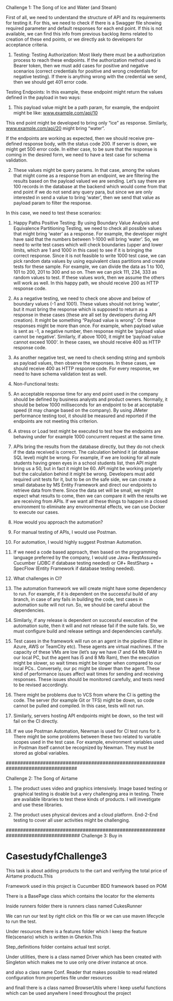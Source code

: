 Challenge 1: The Song of Ice and Water (and Steam)

First of all, we need to understand the structure of API and its requirements for testing it. For this, we need to check if there is a Swagger file showing required parameter and default responses for each end point. If this is not available, we can find this info from previous backlog items related to creation of these end points, or we directly ask to developers for acceptance criteria. 

1.	Testing:
Testing Authorization:
Most likely there must be a authorization process to reach these endpoints. If the authorization method used is Bearer token, then we must add cases for positive and negative scenarios (correct credentials for positive and wrong credentials for negative testing).
If there is anything wrong with the credential we send, then we should get 401 error code.

Testing Endpoints: 
In this example, these endpoint might return the values defined in the payload in two ways:
1.	This payload value might be a path param, for example, the endpoint might be like:
www.example.com/api/10

This end point might be developed to bring only “ice” as response. Similarly, 
www.example.com/api/20 might bring “water”.

If the endpoints are working as expected, then we should receive pre-defined response body, with the status code 200. If server is down, we might get 500 error code.
In either case, to be sure that the response is coming in the desired form, we need to have a test case for schema validation.

2.	These values might be query params. In that case, among the values that might come as a response from an endpoint, we are filtering the results based on the payload valued we are sending. Let’s say there are 100 records in the database at the backend which would come from that end point if we do not send any query para, but since we are only interested in send a value to bring ‘water’, then we send that value as payload param to filter the response. 

In this case, we need to test these scenarios:
1.	Happy Paths Positive Testing: By using Boundary Value Analysis and Equivalence Partitioning Testing, we need to check all possible values that might bring ‘water’ as a response. For example, the developer might have said that the numbers between 1-1000 will bring ‘water’. 
So, we need to write test cases which will check boundaries (upper and lower limits, which are 1 and 1000 in this case) to see if it is bringing the correct response. Since it is not feasible to write 1000 test case, we can pick random data values by using equivalent class partitions and create tests for these sample. For example, we can divide the data as 1 to 100, 101 to 200, 201 to 300 and so on.  Then we can pick 111, 234, 333 as random values to test. If these values work, then we assume the others will work as well.
In this happy path, we should receive 200 as HTTP response code.

2.	As a negative testing, we need to check one above and below of boundary values (-1 and 1001). These values should not bring ‘water’, but it must bring the response which is supposed to return as a response in these cases (these are all set by developers during API creation). It might be something “Payload value is wrong”. Or these responses might be more than once. For example, when payload value is sent as -1, a negative number, then response might be ‘payload value cannot be negative’. Similarly, if above 1000, it might be ‘payload value cannot exceed 1000’.
In these cases, we should receive 400 as HTTP response code.

3.	As another negative test, we need to check sending string and symbols as payload values, then observe the responses. 
In these cases, we should receive 400 as HTTP response code.
For every response, we need to have schema validation test as well.

2.	Non-Functional tests:
1.	An acceptable response time for any end point used in the company should be defined by business analysts and product owners. Normally, it should be below 1000 milliseconds for an endpoint to be at acceptable speed (it may change based on the company). By using JMeter performance testing tool, it should be measured and reported if the endpoints are not meeting this criterion. 

2.	A stress or Load test might be executed to test how the endpoints are behaving under for example 1000 concurrent request at the same time.

3.	APIs bring the results from the database directly, but they do not check if the data received is correct. The calculation behind it (at database SQL level) might be wrong. For example, if we are looking for all male students having green eyes in a school students list, then API might bring us a 50, but in fact it might be 60.
API might be working properly but the calculation behind it might be wrong. 
Developers must add required unit tests for it, but to be on the safe side, we can create a small database by MS Entity Framework and direct our endpoints to retrieve data from there. Since the data set will be small, we might expect what results to come, then we can compare it with the results we are receiving from APIs. 
If we want all these things to happen in a closed environment to eliminate any environmental effects, we can use Docker to execute our cases.

4.	How would you approach the automation?

1.	For manual testing of APIs, I would use Postman. 
2.	For automation, I would highly suggest Postman Automation.
3.	If we need a code based approach, then based on the programming language preferred by the company, I would use Java+ RestAssured+ Cucumber (JDBC if database testing needed)  or C#+ RestSharp + SpecFlow (Entity Framework if database testing needed).

5.	What challenges in CI?

1.	The automation framework we will create might have some dependency to run. For example, if it is dependent on the successful build of any branch, in case of any fails in building the code, test cases in automation suite will not run. So, we should be careful about the dependencies.

2.	Similarly, if any release is dependent on successful execution of the automation suite, then it will and not release fail if the suite fails. So, we must configure build and release settings and dependencies carefully.

3.	Test cases in the framework will run on an agent in the pipeline (Either in Azure, AWS or TeamCity etc). These agents are virtual machines. If the capacity of these VMs are low (let’s say we have i7 and 64 Mb RAM in our local PC, but the agent has i5 and 8 Mb Ram), then the execution might be slower, so wait times might be longer when compared to our local PCs.. Conversely, our pc might be slower than the agent. These kind of performance issues affect wait times for sending and receiving responses. These issues should be monitored carefully, and tests need to be revised accordingly.

4.	There might be problems due to VCS from where the CI is getting the code. The server (for example Git or TFS) might be down, so code cannot be pulled and compiled. In this case, tests will not run.

5.	Similarly, servers hosting API endpoints might be down, so the test will fail on the CI directly.

6.	If we use Postman Automation, Newman is used for CI test runs for it. There might be some problems between these two related to variable scopes used in the test case. For example, environment variables used in Postman itself cannot be recognized by Newman. They must be stored as global variables.

#################################################################################

Challenge 2: The Song of Airtame
1.	The product uses video and graphics intensively. Image based testing or graphical testing is doable but a very challenging area in testing. There are available libraries to test these kinds of products. I will investigate and use these libraries.

2.	The product uses physical devices and a cloud platform. End-2-End testing to cover all user activities might be challenging. 

##################################################################################
Challenge 3: Buy in

# CasestudyfChallenge3
This task is about adding products to the cart and verifying the total price of Airtame products.This

Framework used in this project is Cucumber BDD framework based on POM

There is a BasePage class which contains the locator for the elements

Inside runners folder there is runners class named CukesRunner

We can run our test by right click on this file or we can use maven lifecycle to run the test.

Under resources there is a features folder which I keep the feature file(scenario) which is written in Gherkin.This


Step_definitions folder contains actual test script.

Under utilities, there is a class named Driver which has been created with Singleton which makes me to use only one driver instance at once.

and also a class name Conf. Reader that makes possible to read related configuration from properties file under resources

and finall there is a class named BrowserUtils where I keep useful functions which can be used anywhere I need throughout the project




